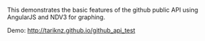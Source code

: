 This demonstrates the basic features of the github public API using AngularJS and NDV3 for graphing.

Demo:  http://tariknz.github.io/github_api_test